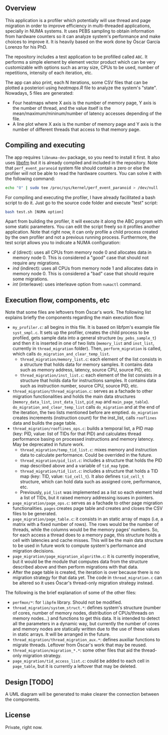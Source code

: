 ## Overview
This application is a profiler which potentially will use thread and page migration in order to improve efficiency in multi-threaded applications, specially in NUMA systems. It uses PEBS sampling to obtain information from hardware counters so it can analyze system's performance and make choices to improve it. It is heavily based on the work done by Óscar García Lorenzo for his PhD.

The repository includes a test application to be profilled called `ABC`. It performs a simple element by element vector product which can be very customizable with options such as array size, CPUs to be used, number of repetitions, intensity of each iteration, etc.

The app can also print, each N iterations, some CSV files that can be plotted a posteriori using *heatmaps.R* file to analyze the system's "state". Nowadays, 5 files are generated:

* Four heatmaps where X axis is the number of memory page, Y axis is the number of thread, and the value itself is the mean/maximum/mininum/number of latency accesses depending of the file.
* A line plot where X axis is the number of memory page and Y axis is the number of different threads that access to that memory page.

## Compiling and executing
The app requires `libnuma-dev` package, so you need to install it first. It also uses [libpfm](http://perfmon2.sourceforge.net/) but it is already compiled and included in the repository. Note that `perf_event_paranoid` system file should contain a zero or else the profiler will not be able to read the hardware counters. You can solve it with the following command:
```bash
echo "0" | sudo tee /proc/sys/kernel/perf_event_paranoid > /dev/null
```

For compiling and executing the profiler, I have already facilitated a bash script to do it. Just go to the source code folder and execute "test" script:
```bash
bash test.sh [NUMA option]
```

Apart from building the profiler, it will execute it along the ABC program with some static parameters. You can edit the script freely so it profiles another application. Note that right now, it can only profile a child process created by the own profiler and not a previous running process. Furthermore, the test script allows you to indicate a NUMA configuration:

* *d* (direct): uses all CPUs from memory node 0 and allocates data in memory node 0. This is considered a "good" case that should not require any migrations.
* *ind* (indirect): uses all CPUs from memory node 1 and allocates data in memory node 0.  This is considered a "bad" case that should require some migrations.
* *int* (interleave): uses interleave option from `numactl` command.

## Execution flow, components, etc
Note that some files are leftovers from Óscar's work. The following list explains briefly the components regarding the main execution flow:

* `my_profiler.c`: all begins in this file. It is based on libfpm's example file `syst_smpl.c`. It sets up the profiler, creates the child process to be profiled, gets sample data into a general structure (`my_pebs_sample_t`) and then it is inserted in one of two lists (`memory_list` and `inst_list`, currently in `thread_migration` folder). Then, `perform_migration` is called, which calls `do_migration_and_clear_temp_list`.
  - `thread_migration/memory_list.c`: each element of the list consists in a structure that holds data for memory samples. It contains data such as memory address, latency, source CPU, source PID, etc.
  - `thread_migration/inst_list.c`: each element of the list consists in a structure that holds data for instructions samples. It contains data such as instruction number, source CPU, source PID, etc.
* `thread_migration/thread_migration.c`: serves as a fachade to other migration functionalities and holds the main data structures (`memory_data_list`, `inst_data_list`, `pid_map` and `main_page_table`). `do_migration_and_clear_temp_list` calls `do_migration` and at the end of the iteration, the two lists mentioned before are emptied. `do_migration` creates increments (instruction count) for the inst_list, calls `rooflines` data and builds the page table.
* `thread_migration/rooflines_ops.c`: builds a temporal list, a PID map (key: PID, value: list of TIDs for that PID) and calculates thread performance basing on processed instructions and memory latency. May be deprecated in future work.
  - `thread_migration/temp_tid_list.c`: mixes memory and instruction data to calculate performance. Could be overrided in the future.
  - `thread_migration/pid_list.c`: includes a structure that holds the PID map described above and a variable of `tid_map` type.
  - `thread_migration/tid_list.c`: includes a structure that holds a TID map (key: TID, value: `tid_cell_t`). It also defines `tid_cell_t` structure, which can hold data such as assigned core, performance, etc.
  - Previously, `pid_list` was implemented as a list so each element held a list of TIDs, but it raised memory addressing issues in pointers.
* `page_migration/page_ops.c`: serves as a fachade to other page migration functionalities. `pages` creates page table and creates and closes the CSV files to be generated.
* `page_migration/page_table.c`: it consists in an static array of maps (i.e, a matrix with a fixed number of rows). The rows would be the number of threads, while the columns would be the memory pages' numbers. So, for each access a thread does to a memory page, this structure holds a cell with latencies and cache misses. This will be the main data structure to be used in future work to compute system's performance and migration decisions.
* `page_migration/page_migration_algorithm.c`: it is currently inoperative, but it would be the module that computes data from the structure described above and then perform migrations with that data.
* After the page table is created, the iteration is over because there is no migration strategy for that data yet. The code in `thread_migration.c` can be altered so it uses Óscar's thread-only migration strategy instead.

The following is the brief explanation of some of the other files:
* `perfmon/*`: for `libpfm` library. Should not be modified.
* `thread_migration/system_struct.*`: defines system's structure (number of cores, number of memory nodes, distribution of CPUs/threads on memory nodes...) and functions to get this data. It is intended to detect all the parameters in a dynamic way, but currently the number of cores and memory nodes are statically written due to the use of these values in static arrays. It will be arranged in the future.
* `thread_migration/thread_migration_aux.*`: defines auxiliar functions to migrate threads. Leftover from Óscar's work that may be reused.
* `thread_migration/migration_*.*`: some other files that aid the thread-only migration strategy.
* `page_migration/tid_access_list.c`: could be added to each cell in `page_table`, but it is currently a leftover that may be deleted.

## Design [TODO]
A UML diagram will be generated to make clearer the connection between the components.

## License
Private, right now.

